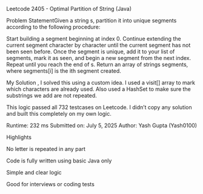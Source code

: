 Leetcode 2405 - Optimal Partition of String (Java)

Problem StatementGiven a string s, partition it into unique segments according to the following procedure:



Start building a segment beginning at index 0.
Continue extending the current segment character by character until the current segment has not been seen before.
Once the segment is unique, add it to your list of segments, mark it as seen, and begin a new segment from the next index.
Repeat until you reach the end of s.
Return an array of strings segments, where segments[i] is the ith segment created.



My Solution , I solved this using a custom idea. I used a visit[] array to mark which characters are already used. Also used a HashSet to make sure the substrings we add are not repeated.

This logic passed all 732 testcases on Leetcode. I didn’t copy any solution and built this completely on my own logic.

 Runtime: 232 ms Submitted on: July 5, 2025  Author: Yash Gupta (Yash0100)

 Highlights

No letter is repeated in any part

Code is fully written using basic Java only

Simple and clear logic

Good for interviews or coding tests
